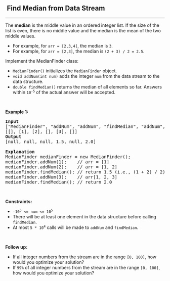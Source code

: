 <h2>  Find Median from Data Stream</h2><hr><div style="user-select: auto;"><p style="user-select: auto;">The <strong style="user-select: auto;">median</strong> is the middle value in an ordered integer list. If the size of the list is even, there is no middle value and the median is the mean of the two middle values.</p>

<ul style="user-select: auto;">
	<li style="user-select: auto;">For example, for <code style="user-select: auto;">arr = [2,3,4]</code>, the median is <code style="user-select: auto;">3</code>.</li>
	<li style="user-select: auto;">For example, for <code style="user-select: auto;">arr = [2,3]</code>, the median is <code style="user-select: auto;">(2 + 3) / 2 = 2.5</code>.</li>
</ul>

<p style="user-select: auto;">Implement the MedianFinder class:</p>

<ul style="user-select: auto;">
	<li style="user-select: auto;"><code style="user-select: auto;">MedianFinder()</code> initializes the <code style="user-select: auto;">MedianFinder</code> object.</li>
	<li style="user-select: auto;"><code style="user-select: auto;">void addNum(int num)</code> adds the integer <code style="user-select: auto;">num</code> from the data stream to the data structure.</li>
	<li style="user-select: auto;"><code style="user-select: auto;">double findMedian()</code> returns the median of all elements so far. Answers within <code style="user-select: auto;">10<sup style="user-select: auto;">-5</sup></code> of the actual answer will be accepted.</li>
</ul>

<p style="user-select: auto;">&nbsp;</p>
<p style="user-select: auto;"><strong style="user-select: auto;">Example 1:</strong></p>

<pre style="user-select: auto;"><strong style="user-select: auto;">Input</strong>
["MedianFinder", "addNum", "addNum", "findMedian", "addNum", "findMedian"]
[[], [1], [2], [], [3], []]
<strong style="user-select: auto;">Output</strong>
[null, null, null, 1.5, null, 2.0]

<strong style="user-select: auto;">Explanation</strong>
MedianFinder medianFinder = new MedianFinder();
medianFinder.addNum(1);    // arr = [1]
medianFinder.addNum(2);    // arr = [1, 2]
medianFinder.findMedian(); // return 1.5 (i.e., (1 + 2) / 2)
medianFinder.addNum(3);    // arr[1, 2, 3]
medianFinder.findMedian(); // return 2.0
</pre>

<p style="user-select: auto;">&nbsp;</p>
<p style="user-select: auto;"><strong style="user-select: auto;">Constraints:</strong></p>

<ul style="user-select: auto;">
	<li style="user-select: auto;"><code style="user-select: auto;">-10<sup style="user-select: auto;">5</sup> &lt;= num &lt;= 10<sup style="user-select: auto;">5</sup></code></li>
	<li style="user-select: auto;">There will be at least one element in the data structure before calling <code style="user-select: auto;">findMedian</code>.</li>
	<li style="user-select: auto;">At most <code style="user-select: auto;">5 * 10<sup style="user-select: auto;">4</sup></code> calls will be made to <code style="user-select: auto;">addNum</code> and <code style="user-select: auto;">findMedian</code>.</li>
</ul>

<p style="user-select: auto;">&nbsp;</p>
<p style="user-select: auto;"><strong style="user-select: auto;">Follow up:</strong></p>

<ul style="user-select: auto;">
	<li style="user-select: auto;">If all integer numbers from the stream are in the range <code style="user-select: auto;">[0, 100]</code>, how would you optimize your solution?</li>
	<li style="user-select: auto;">If <code style="user-select: auto;">99%</code> of all integer numbers from the stream are in the range <code style="user-select: auto;">[0, 100]</code>, how would you optimize your solution?</li>
</ul>
</div>